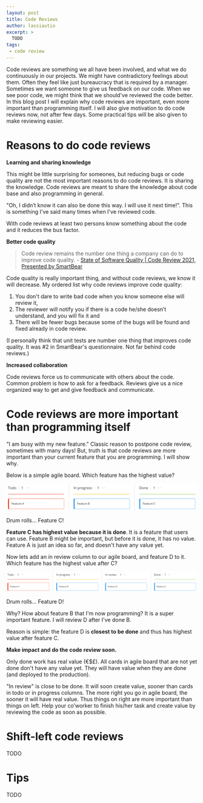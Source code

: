 ```yaml
---
layout: post
title: Code Reviews
author: lassiautio
excerpt: >
  TODO
tags:
 - code review
---
```


Code reviews are something we all have been involved, and what we do continuously in our projects. We might have contradictory feelings about them. Often they feel like just bureaucracy that is required by a manager. Sometimes we want someone to give us feedback on our code. When we see poor code, we might think that we should've reviewed the code better. In this blog post I will explain why code reviews are important, even more important than programming itself. I will also give motivation to do code reviews now, not after few days. Some practical tips will be also given to make reviewing easier.

# Reasons to do code reviews

**Learning and sharing knowledge**

This might be little surprising for someones, but reducing bugs or code quality are not the most important reasons to do code reviews. It is sharing the knowledge. Code reviews are meant to share the knowledge about code base and also programming in general.

"Oh, I didn’t know it can also be done this way. I will use it next time!". This is something I've said many times when I've reviewed code.

With code reviews at least two persons know something about the code and it reduces the bus factor.

**Better code quality**

> Code review remains the number one thing a company can do to improve code quality. - [State of Software Quality | Code Review 2021, Presented by SmartBear](https://smartbear.com/state-of-software-quality/code-review/)

Code quality is really important thing, and without code reviews, we know it will decrease. My ordered list why code reviews improve code quality:

1. You don't dare to write bad code when you know someone else will review it,
1. The reviewer will notify you if there is a code he/she doesn’t understand, and you will fix it and
1. There will be fewer bugs because some of the bugs will be found and fixed already in code review.

(I personally think that unit tests are number one thing that improves code quality. It was #2 in SmartBear's questionnaire. Not far behind code reviews.)

**Increased collaboration**

Code reviews force us to communicate with others about the code. Common problem is how to ask for a feedback. Reviews give us a nice organized way to get and give feedback and communicate.

# Code reviews are more important than programming itself

"I am busy with my new feature." Classic reason to postpone code review, sometimes with many days! But, truth is that code reviews are more important than your current feature that you are programming. I will show why.

Below is a simple agile board. Which feature has the highest value?

![Simple agile board](/img/code-reviews/simple-agile-board.png)

Drum rolls... Feature C!

**Feature C has highest value because it is done**. It is a feature that users can use. Feature B might be important, but before it is done, it has no value. Feature A is just an idea so far, and doesn't have any value yet.

Now lets add an in review column to our agile board, and feature D to it. Which feature has the highest value after C?

![Agile board with in review column](/img/code-reviews/in-review-agile-board.png)

Drum rolls... Feature D!

Why? How about feature B that I'm now programming? It is a super important feature. I will review D after I've done B.

Reason is simple: the feature D is **closest to be done** and thus has highest value after feature C.

**Make impact and do the code review soon.**

Only done work has real value (€$£). All cards in agile board that are not yet done don't have any value yet. They will have value when they are done (and deployed to the production).

"In review" is close to be done. It will soon create value, sooner than cards in todo or in progress columns. The more right you go in agile board, the sooner it will have real value. Thus things on right are more important than things on left. Help your co’worker to finish his/her task and create value by reviewing the code as soon as possible.

# Shift-left code reviews

TODO

# Tips

TODO
